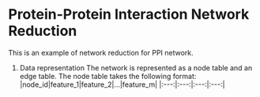 # Protein-Protein Interaction Network Reduction

This is an example of network reduction for PPI network.
1. Data representation
The network is represented as a node table and an edge table. The node table takes the following format:
|node_id|feature_1|feature_2|...|feature_m|
|:---:|:---:|:---:|:---:|
